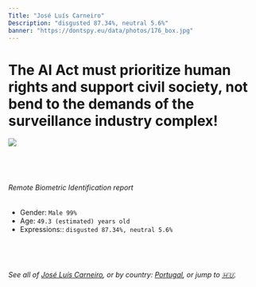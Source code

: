```yaml
---
Title: "José Luís Carneiro"
Description: "disgusted 87.34%, neutral 5.6%"
banner: "https://dontspy.eu/data/photos/176_box.jpg"
---
```


# The AI Act must prioritize human rights and support civil society, not bend to the demands of the surveillance industry complex!

<link rel="stylesheet" type="text/css" href="/css/blog.css" />

<div class="is-fake" hidden>

_This image is **clearly fake**_, yet we [continue to collect them because the AI Act negotiations](/blog/why-deepfake/) are heading in a direction that will only make people's lives more complicated. For a more in-depth explanation, read: [Double threat: why losing the battle against Face Biometrics would fuel the proliferation of deepfakes](/blog/the-dual-threat-how-losing-the-biometric-battle-fuels-deepfake-proliferation/).


</div>

<!-- <img src="https://dontspy.eu/data/photos/54_box.jpg" /> -->
<img src="https://dontspy.eu/data/photos/176_box.jpg" />

## <br>

###### Remote Biometric Identification report

* <span class="label">Gender:</span> `Male 99%`
* <span class="label">Age:</span> `49.3 (estimated) years old`
* <span class="label">Expressions::</span> `disgusted 87.34%, neutral 5.6%`

## <br>

###### See all of [José Luís Carneiro](/policymaker#Jos%C3%A9%20Lu%C3%ADs%20Carneiro), or by country: [Portugal](/country#Portugal), or jump to [🇭🇺](/x/60).

## <br>
